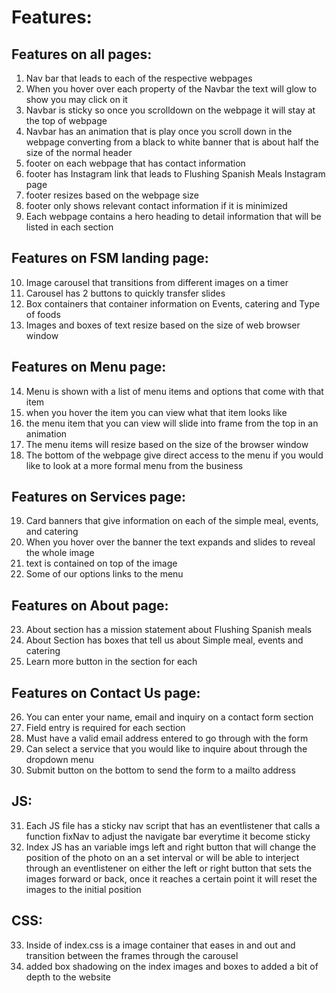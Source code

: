 # Features:


## Features on all pages:
1. Nav bar that leads to each of the respective webpages
2. When you hover over each property of the Navbar the text will glow to show you may click on it
3. Navbar is sticky so once you scrolldown on the webpage it will stay at the top of webpage
4. Navbar has an animation that is play once you scroll down in the webpage converting from a black to white banner that is about half the size of the normal header
5. footer on each webpage that has contact information
6. footer has Instagram link that leads to Flushing Spanish Meals Instagram page
7. footer resizes based on the webpage size
8. footer only shows relevant contact information if it is minimized
9. Each webpage contains a hero heading to detail information that will be listed in each section

## Features on FSM landing page: 
10. Image carousel that transitions from different images on a timer
11. Carousel has 2 buttons to quickly transfer slides
12. Box containers that container information on Events, catering and Type of foods
13. Images and boxes of text resize based on the size of web browser window

## Features on Menu page:
14. Menu is shown with a list of menu items and options that come with that item
15. when you hover the item you can view what that item looks like 
16. the menu item that you can view will slide into frame from the top in an animation
17. The menu items will resize based on the size of the browser window
18. The bottom of the webpage give direct access to the menu if you would like to look at a more formal menu from the business

## Features on Services page:
19. Card banners that give information on each of the simple meal, events, and catering
20. When you hover over the banner the text expands and slides to reveal the whole image
21. text is contained on top of the image
22. Some of our options links to the menu

## Features on About page:
23. About section has a mission statement about Flushing Spanish meals
24. About Section has boxes that tell us about Simple meal, events and catering
25. Learn more button in the section for each

## Features on Contact Us page:
26. You can enter your name, email and inquiry on a contact form section
27. Field entry is required for each section
28. Must have a valid email address entered to go through with the form
29. Can select a service that you would like to inquire about through the dropdown menu
30. Submit button on the bottom to send the form to a mailto address



## JS:
31. Each JS file has a sticky nav script that has an eventlistener that calls a function fixNav to adjust the navigate bar everytime it become sticky
32. Index JS has an variable imgs left and right button that will change the position of the photo on an a set interval or will be able to interject through an eventlistener on either the left or right button that sets the images forward or back, once it reaches a certain point it will reset the images to the initial position

## CSS:
33. Inside of index.css is a image container that eases in and out and transition between the frames through the carousel
34. added box shadowing on the index images and boxes to added a bit of depth to the website








